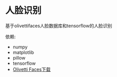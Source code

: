# 人脸识别
基于olivettifaces人脸数据库和tensorflow的人脸识别

依赖:

* numpy
* matplotlib
* pillow
* tensorflow   
* [Olivetti Faces下载](https://cs.nyu.edu/~roweis/data/olivettifaces.gif)
